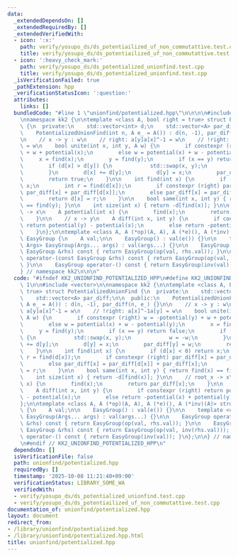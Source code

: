 ```yaml
---
data:
  _extendedDependsOn: []
  _extendedRequiredBy: []
  _extendedVerifiedWith:
  - icon: ':x:'
    path: verify/yosupo_ds/ds_potentiailized_uf_non_commutattive.test.cpp
    title: verify/yosupo_ds/ds_potentiailized_uf_non_commutattive.test.cpp
  - icon: ':heavy_check_mark:'
    path: verify/yosupo_ds/ds_potentialized_unionfind.test.cpp
    title: verify/yosupo_ds/ds_potentialized_unionfind.test.cpp
  _isVerificationFailed: true
  _pathExtension: hpp
  _verificationStatusIcon: ':question:'
  attributes:
    links: []
  bundledCode: "#line 1 \"unionfind/potentialized.hpp\"\n\n\n\n#include <vector>\n\
    \nnamespace kk2 {\n\ntemplate <class A, bool right = true> struct PotentializedUnionFind\
    \ {\n  private:\n    std::vector<int> d;\n    std::vector<A> par_diff;\n\n  public:\n\
    \    PotentializedUnionFind(int n, A e_ = A()) : d(n, -1), par_diff(n, e_) {}\n\
    \n    // x -> y : w\n    // right: a[y]a[x]^-1 = w\n    // !right: a[x]^-1a[y]\
    \ = w\n    bool unite(int x, int y, A w) {\n        if constexpr (right) w = -potential(y)\
    \ + w + potential(x);\n        else w = potential(x) + w - potential(y);\n   \
    \     x = find(x);\n        y = find(y);\n        if (x == y) return false;\n\
    \        if (d[x] > d[y]) {\n            std::swap(x, y);\n            w = -w;\n\
    \        }\n        d[x] += d[y];\n        d[y] = x;\n        par_diff[y] = w;\n\
    \        return true;\n    }\n\n    int find(int x) {\n        if (d[x] < 0) return\
    \ x;\n        int r = find(d[x]);\n        if constexpr (right) par_diff[x] =\
    \ par_diff[x] + par_diff[d[x]];\n        else par_diff[x] = par_diff[d[x]] + par_diff[x];\n\
    \        return d[x] = r;\n    }\n\n    bool same(int x, int y) { return find(x)\
    \ == find(y); }\n\n    int size(int x) { return -d[find(x)]; }\n\n    // root_x\
    \ -> x\n    A potential(int x) {\n        find(x);\n        return par_diff[x];\n\
    \    }\n\n    // x -> y\n    A diff(int x, int y) {\n        if constexpr (right)\
    \ return potential(y) - potential(x);\n        else return -potential(x) + potential(y);\n\
    \    }\n};\n\ntemplate <class A, A (*op)(A, A), A (*e)(), A (*inv)(A)> struct\
    \ EasyGroup {\n    A val;\n\n    EasyGroup() : val(e()) {}\n\n    template <class...\
    \ Args> EasyGroup(Args... args) : val(args...) {}\n\n    EasyGroup operator+(const\
    \ EasyGroup &rhs) const { return EasyGroup(op(val, rhs.val)); }\n\n    EasyGroup\
    \ operator-(const EasyGroup &rhs) const { return EasyGroup(op(val, inv(rhs.val)));\
    \ }\n\n    EasyGroup operator-() const { return EasyGroup(inv(val)); }\n};\n\n\
    } // namespace kk2\n\n\n"
  code: "#ifndef KK2_UNIONFIND_POTENTIALIZED_HPP\n#define KK2_UNIONFIND_POTENTIALIZED_HPP\
    \ 1\n\n#include <vector>\n\nnamespace kk2 {\n\ntemplate <class A, bool right =\
    \ true> struct PotentializedUnionFind {\n  private:\n    std::vector<int> d;\n\
    \    std::vector<A> par_diff;\n\n  public:\n    PotentializedUnionFind(int n,\
    \ A e_ = A()) : d(n, -1), par_diff(n, e_) {}\n\n    // x -> y : w\n    // right:\
    \ a[y]a[x]^-1 = w\n    // !right: a[x]^-1a[y] = w\n    bool unite(int x, int y,\
    \ A w) {\n        if constexpr (right) w = -potential(y) + w + potential(x);\n\
    \        else w = potential(x) + w - potential(y);\n        x = find(x);\n   \
    \     y = find(y);\n        if (x == y) return false;\n        if (d[x] > d[y])\
    \ {\n            std::swap(x, y);\n            w = -w;\n        }\n        d[x]\
    \ += d[y];\n        d[y] = x;\n        par_diff[y] = w;\n        return true;\n\
    \    }\n\n    int find(int x) {\n        if (d[x] < 0) return x;\n        int\
    \ r = find(d[x]);\n        if constexpr (right) par_diff[x] = par_diff[x] + par_diff[d[x]];\n\
    \        else par_diff[x] = par_diff[d[x]] + par_diff[x];\n        return d[x]\
    \ = r;\n    }\n\n    bool same(int x, int y) { return find(x) == find(y); }\n\n\
    \    int size(int x) { return -d[find(x)]; }\n\n    // root_x -> x\n    A potential(int\
    \ x) {\n        find(x);\n        return par_diff[x];\n    }\n\n    // x -> y\n\
    \    A diff(int x, int y) {\n        if constexpr (right) return potential(y)\
    \ - potential(x);\n        else return -potential(x) + potential(y);\n    }\n\
    };\n\ntemplate <class A, A (*op)(A, A), A (*e)(), A (*inv)(A)> struct EasyGroup\
    \ {\n    A val;\n\n    EasyGroup() : val(e()) {}\n\n    template <class... Args>\
    \ EasyGroup(Args... args) : val(args...) {}\n\n    EasyGroup operator+(const EasyGroup\
    \ &rhs) const { return EasyGroup(op(val, rhs.val)); }\n\n    EasyGroup operator-(const\
    \ EasyGroup &rhs) const { return EasyGroup(op(val, inv(rhs.val))); }\n\n    EasyGroup\
    \ operator-() const { return EasyGroup(inv(val)); }\n};\n\n} // namespace kk2\n\
    \n#endif // KK2_UNIONFIND_POTENTIALIZED_HPP\n"
  dependsOn: []
  isVerificationFile: false
  path: unionfind/potentialized.hpp
  requiredBy: []
  timestamp: '2025-10-08 11:21:40+09:00'
  verificationStatus: LIBRARY_SOME_WA
  verifiedWith:
  - verify/yosupo_ds/ds_potentialized_unionfind.test.cpp
  - verify/yosupo_ds/ds_potentiailized_uf_non_commutattive.test.cpp
documentation_of: unionfind/potentialized.hpp
layout: document
redirect_from:
- /library/unionfind/potentialized.hpp
- /library/unionfind/potentialized.hpp.html
title: unionfind/potentialized.hpp
---
```

